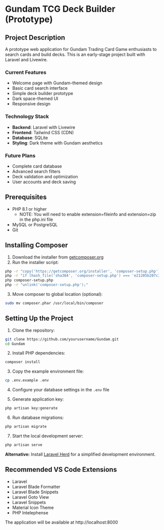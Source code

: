 # Gundam TCG Deck Builder (Prototype)

## Project Description

A prototype web application for Gundam Trading Card Game enthusiasts to search cards and build decks. This is an early-stage project built with Laravel and Livewire.

### Current Features
- Welcome page with Gundam-themed design
- Basic card search interface
- Simple deck builder prototype
- Dark space-themed UI
- Responsive design

### Technology Stack
- **Backend**: Laravel with Livewire
- **Frontend**: Tailwind CSS (CDN)
- **Database**: SQLite
- **Styling**: Dark theme with Gundam aesthetics

### Future Plans
- Complete card database
- Advanced search filters
- Deck validation and optimization
- User accounts and deck saving

## Prerequisites
- PHP 8.1 or higher
  - NOTE: You will need to enable extension=fileinfo and extension=zip in the php.ini file
- MySQL or PostgreSQL
- Git

## Installing Composer
1. Download the installer from [getcomposer.org](https://getcomposer.org/download/)
2. Run the installer script:
```bash
php -r "copy('https://getcomposer.org/installer', 'composer-setup.php');"
php -r "if (hash_file('sha384', 'composer-setup.php') === 'e21205b207c3ff031906575712edab6f13eb0b361f2085f1f1237b7126d785e826a450292b6cfd1d64d92e6563bbde02') { echo 'Installer verified'; } else { echo 'Installer corrupt'; unlink('composer-setup.php'); } echo PHP_EOL;"
php composer-setup.php
php -r "unlink('composer-setup.php');"
```
3. Move composer to global location (optional):
```bash
sudo mv composer.phar /usr/local/bin/composer
```

## Setting Up the Project
1. Clone the repository:
```bash
git clone https://github.com/yourusername/Gundam.git
cd Gundam
```

2. Install PHP dependencies:
```bash
composer install
```

3. Copy the example environment file:
```bash
cp .env.example .env
```

4. Configure your database settings in the `.env` file

5. Generate application key:
```bash
php artisan key:generate
```

6. Run database migrations:
```bash
php artisan migrate
```

7. Start the local development server:
```bash
php artisan serve
```

**Alternative:** Install [Laravel Herd](https://herd.laravel.com/) for a simplified development environment.

## Recommended VS Code Extensions
- Laravel
- Laravel Blade Formatter
- Laravel Blade Snippets
- Laravel Goto View
- Laravel Snippets
- Material Icon Theme
- PHP Intelephense


The application will be available at http://localhost:8000
